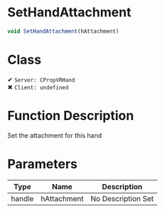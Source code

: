 # SetHandAttachment
```js	
void SetHandAttachment(hAttachment)
```
# Class
✔ `Server: CPropVRHand`  
✖ `Client: undefined`  

# Function Description
Set the attachment for this hand
# Parameters
Type|Name|Description
--|--|--
handle|hAttachment|No Description Set
